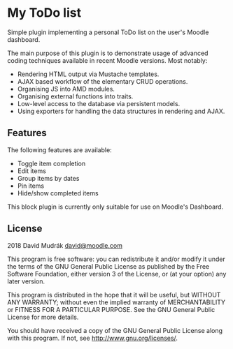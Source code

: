 # My ToDo list #

Simple plugin implementing a personal ToDo list on the user's Moodle dashboard.

The main purpose of this plugin is to demonstrate usage of advanced coding techniques
available in recent Moodle versions. Most notably:

* Rendering HTML output via Mustache templates.
* AJAX based workflow of the elementary CRUD operations.
* Organising JS into AMD modules.
* Organising external functions into traits.
* Low-level access to the database via persistent models.
* Using exporters for handling the data structures in rendering and AJAX.

## Features ##

The following features are available:

* Toggle item completion
* Edit items
* Group items by dates
* Pin items
* Hide/show completed items

This block plugin is currently only suitable for use on Moodle's Dashboard.

## License ##

2018 David Mudrák <david@moodle.com>

This program is free software: you can redistribute it and/or modify it under
the terms of the GNU General Public License as published by the Free Software
Foundation, either version 3 of the License, or (at your option) any later
version.

This program is distributed in the hope that it will be useful, but WITHOUT ANY
WARRANTY; without even the implied warranty of MERCHANTABILITY or FITNESS FOR A
PARTICULAR PURPOSE.  See the GNU General Public License for more details.

You should have received a copy of the GNU General Public License along with
this program.  If not, see <http://www.gnu.org/licenses/>.
